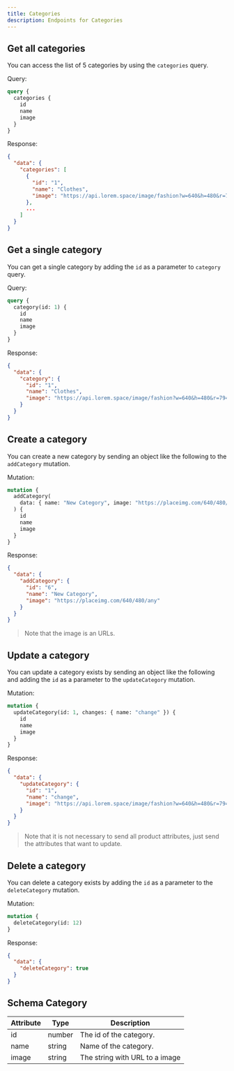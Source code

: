 ```yaml
---
title: Categories
description: Endpoints for Categories
---
```


## Get all categories

You can access the list of 5 categories by using the `categories` query.

Query:

```graphql
query {
  categories {
    id
    name
    image
  }
}
```

Response:

```json
{
  "data": {
    "categories": [
      {
        "id": "1",
        "name": "Clothes",
        "image": "https://api.lorem.space/image/fashion?w=640&h=480&r=7943"
      },
      ...
    ]
  }
}
```

## Get a single category

You can get a single category by adding the `id` as a parameter to `category` query.

Query:

```graphql
query {
  category(id: 1) {
    id
    name
    image
  }
}
```

Response:

```json
{
  "data": {
    "category": {
      "id": "1",
      "name": "Clothes",
      "image": "https://api.lorem.space/image/fashion?w=640&h=480&r=7943"
    }
  }
}
```

## Create a category

You can create a new category by sending an object like the following to the `addCategory` mutation.

Mutation:

```graphql
mutation {
  addCategory(
    data: { name: "New Category", image: "https://placeimg.com/640/480/any" }
  ) {
    id
    name
    image
  }
}
```

Response:

```json
{
  "data": {
    "addCategory": {
      "id": "6",
      "name": "New Category",
      "image": "https://placeimg.com/640/480/any"
    }
  }
}
```

> Note that the image is an URLs.

## Update a category

You can update a category exists by sending an object like the following and adding the `id` as a parameter to the `updateCategory` mutation.

Mutation:

```graphql
mutation {
  updateCategory(id: 1, changes: { name: "change" }) {
    id
    name
    image
  }
}
```

Response:

```json
{
  "data": {
    "updateCategory": {
      "id": "1",
      "name": "change",
      "image": "https://api.lorem.space/image/fashion?w=640&h=480&r=7943"
    }
  }
}
```

> Note that it is not necessary to send all product attributes, just send the attributes that want to update.

## Delete a category

You can delete a category exists by adding the `id` as a parameter to the `deleteCategory` mutation.

Mutation:

```graphql
mutation {
  deleteCategory(id: 12)
}

```

Response:

```json
{
  "data": {
    "deleteCategory": true
  }
}
```

## Schema Category

| Attribute | Type   | Description                    |
| --------- | ------ | ------------------------------ |
| id        | number | The id of the category.        |
| name      | string | Name of the category.          |
| image     | string | The string with URL to a image |
